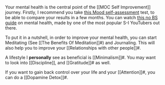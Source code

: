 Your mental health is the central point of the [[MOC Self Improvement]] journey. Firstly, I recommend you take [this Mood self-assessment](https://www.nhs.uk/mental-health/self-help/guides-tools-and-activities/depression-anxiety-self-assessment-quiz/) test, to be able to compare your results in a few months. You can watch [this no BS guide](https://www.youtube.com/watch?v=2E6cg8c0M38) on mental health, made by one of the most popular S-I YouTubers out there.

To put it in a nutshell, in order to improve your mental health, you can start Meditating (See [[The Benefits Of Meditation]]#) and Journaling. This will also help you to improve your [[Relationships with other people]]#.

A lifestyle I **personally** see as beneficial is [[Minimalism]]#. You may want to look into [[Discipline]], and [[Gratitude]]# as well.

If you want to gain back control over your life and your [[Attention]]#, you can do a [[Dopamine Detox]]#.